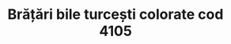 ---
layout: post
title: "Brățări bile turcești colorate cod 4105"
description: "Brățări bile turcești colorate cod 4105"
img: "/assets/img/Brățări-bile-turcești-colorate-1.jpg"
img2: "/assets/img/Brățări-bile-turcești-colorate-2.jpg"
colors: "diverse"
price: "10 RON /buc"
vertical: true
---